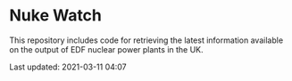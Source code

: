 # Nuke Watch

This repository includes code for retrieving the latest information available on the output of EDF nuclear power plants in the UK.

Last updated: 2021-03-11 04:07